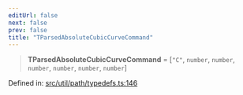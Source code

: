 ```yaml
---
editUrl: false
next: false
prev: false
title: "TParsedAbsoluteCubicCurveCommand"
---
```


> **TParsedAbsoluteCubicCurveCommand** = \[`"C"`, `number`, `number`, `number`, `number`, `number`, `number`\]

Defined in: [src/util/path/typedefs.ts:146](https://github.com/fabricjs/fabric.js/blob/fea1b29b7495d9634e300bd4bfa43de097745805/src/util/path/typedefs.ts#L146)

